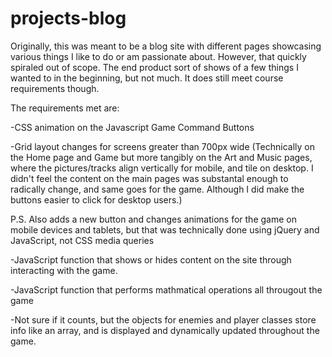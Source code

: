 # projects-blog

Originally, this was meant to be a blog site with different pages showcasing various things I like to do
or am passionate about. However, that quickly spiraled out of scope. The end product sort of shows of a few things
I wanted to in the beginning, but not much. It does still meet course requirements though.

The requirements met are:

-CSS animation on the Javascript Game Command Buttons

-Grid layout changes for screens greater than 700px wide (Technically on the Home page and Game but more tangibly
on the Art and Music pages, where the pictures/tracks align vertically for mobile, and tile on desktop. I didn't feel
the content on the main pages was substantal enough to radically change, and same goes for the game. Although
I did make the buttons easier to click for desktop users.)

P.S. Also adds a new button and changes animations for the game on mobile devices and tablets,
but that was technically done using jQuery and JavaScript, not CSS media queries

-JavaScript function that shows or hides content on the site through interacting with the game.

-JavaScript function that performs mathmatical operations all througout the game

-Not sure if it counts, but the objects for enemies and player classes store info like an array, and is displayed
and dynamically updated throughout the game.